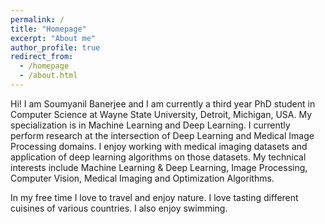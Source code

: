 ```yaml
---
permalink: /
title: "Homepage"
excerpt: "About me"
author_profile: true
redirect_from: 
  - /homepage
  - /about.html
---
```


Hi! I am Soumyanil Banerjee and I am currently a third year PhD student in Computer Science at Wayne State University, Detroit, Michigan, USA. My specialization is in Machine Learning and Deep Learning. I currently perform research at the intersection of Deep Learning and Medical Image Processing domains. I enjoy working with medical imaging datasets and application of deep learning algorithms on those datasets. My technical interests include Machine Learning & Deep Learning, Image Processing, Computer Vision, Medical Imaging and Optimization Algorithms. 

In my free time I love to travel and enjoy nature. I love tasting different cuisines of various countries. I also enjoy swimming.

